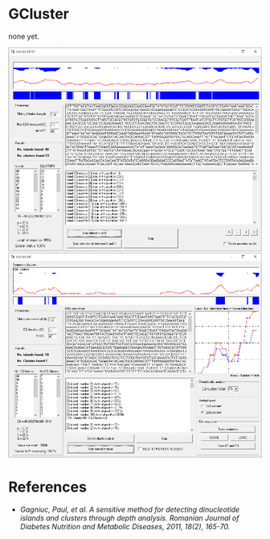 # GCluster

none yet.

<kbd><img src="https://github.com/Gagniuc/GCluster/blob/main/img/GCLUSTER%20V1.png?raw=true" /></kbd>
<kbd><img src="https://github.com/Gagniuc/GCluster/blob/main/img/GCLUSTER%20V2.png?raw=true" /></kbd>

# References

- <i>Gagniuc, Paul, et al. A sensitive method for detecting dinucleotide islands and clusters through depth analysis. Romanian Journal of Diabetes Nutrition and Metabolic Diseases, 2011, 18(2), 165-70.</i>
